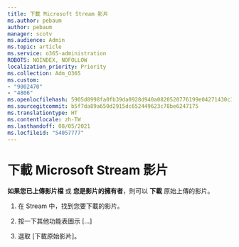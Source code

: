 ```yaml
---
title: 下載 Microsoft Stream 影片
ms.author: pebaum
author: pebaum
manager: scotv
ms.audience: Admin
ms.topic: article
ms.service: o365-administration
ROBOTS: NOINDEX, NOFOLLOW
localization_priority: Priority
ms.collection: Adm_O365
ms.custom:
- "9002470"
- "4806"
ms.openlocfilehash: 5905d8998fa0fb39da0928d940a0820520776199e04271430c36d3f7c1cd92fc
ms.sourcegitcommit: b5f7da89a650d2915dc652449623c78be6247175
ms.translationtype: HT
ms.contentlocale: zh-TW
ms.lasthandoff: 08/05/2021
ms.locfileid: "54057777"
---
```

# <a name="download-microsoft-stream-videos"></a>下載 Microsoft Stream 影片

**如果您已上傳影片檔** 或 **您是影片的擁有者**，則可以 **下載** 原始上傳的影片。

1. 在 Stream 中，找到您要下載的影片。

2. 按一下其他功能表圖示 [...]

3. 選取 [下載原始影片]。
